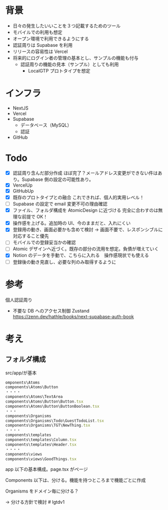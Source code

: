 # 背景

- 日々の発生したいいことを３つ記載するためのツール
- モバイルでの利用も想定
- オープン環境で利用できるようにする
- 認証周りは Supabase を利用
- リリースの容易性は Vercel
- 将来的にログイン者の管理の基本とし、サンプルの機能も付与
  - 認証周りの機能の見本（サンプル）としても利用
    - LocalGTP プロトタイプを想定

# インフラ

- NextJS
- Vercel
- Supabase
  - データベース（MySQL）
  - 認証
- GitHub

# Todo

- [x] 認証周り含んだ部分作成
  ほぼ完了？メールアドレス変更ができない件はあり。Supabase 側の設定の可能性あり。
- [x] VercelUp
- [x] GitHubUp
- [x] 既存のプロトタイプとの融合
  これできれば、個人的実用レベル！
- [ ] Supabase の設定で email 変更不可の理由確認
- [x] ファイル、フォルダ構成を AtomicDesign に近づける
  完全に合わすのは無理な前提で OK！
- [x] 操作感を上げる。追加時の UI、今のままだと、入れにくい
- [x] 登録用の動き、画面必要かも含めて検討 → 画面不要で、レスポンシブルに対応すること優先
- [ ] モバイルでの登録妥当かの確認
- [ ] Atomic デザインへ近づく。既存の部分の流用を想定。負債が増えていく
- [x] Notion のデータを手動で、こちらに入れる　操作感現状でも使える
- [ ] 登録後の動き見直し、必要な列のみ取得するように

# 参考

個人認証周り

- 不要な DB へのアクセス制御 Zustand
  https://zenn.dev/hathle/books/next-supabase-auth-book

# 考え

## フォルダ構成

src/app/が基本

```jsx
omponents\Atoms
components\Atoms\Button
・・・・
components\Atoms\TextArea
components\Atoms\Button\Button.tsx
components\Atoms\Button\ButtonBoolean.tsx
・・・
components\Organisms
components\Organisms\Todo\GuestTodoList.tsx
components\Organisms\TGT\NewThing.tsx
・・・・
components\templates
components\templates\Column.tsx
components\templates\Header.tsx
・・・・
components\views
components\views\GoodThings.tsx
```

app 以下の基本構成。page.tsx がページ

Components 以下は、分ける。機能を持つところまで機能ごとに作成

Organisms をドメイン毎に分ける？

→ 分ける方針で検討
#   l g t d v 1  
 